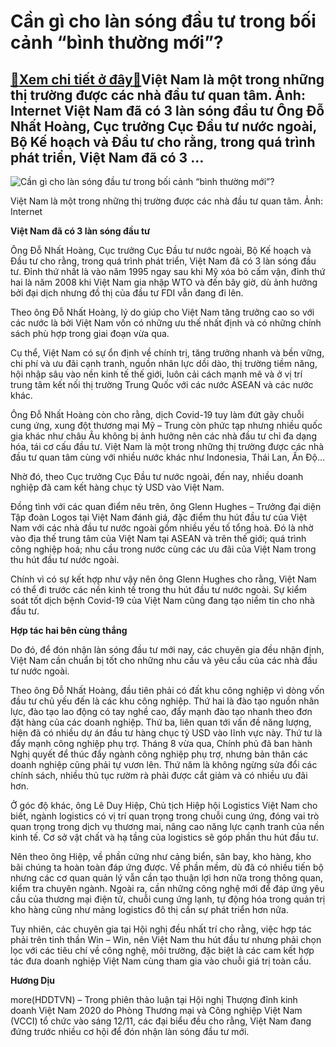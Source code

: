Cần gì cho làn sóng đầu tư trong bối cảnh “bình thường mới”?
============================================================

[:gift:Xem chi tiết ở đây:gift:](https://hddtvn.com/can-gi-cho-lan-song-dau-tu-trong-boi-canh-binh-thuong-moi/)Việt Nam là một trong những thị trường được các nhà đầu tư quan tâm. Ảnh: Internet Việt Nam đã có 3 làn sóng đầu tư Ông Đỗ Nhất Hoàng, Cục trưởng Cục Đầu tư nước ngoài, Bộ Kế hoạch và Đầu tư cho rằng, trong quá trình phát triển, Việt Nam đã có 3 …
-------------------------------------------------------------------------------------------------------------------------------------------------------------------------------------------------------------------------------------------------------





![Cần gì cho làn sóng đầu tư trong bối cảnh “bình thường mới”?](https://hddtvn.com/wp-content/uploads/2021/01/0415_von_dau_tu_cong.jpg "Cần gì cho làn sóng đầu tư trong bối cảnh “bình thường mới”?")


Việt Nam là một trong những thị trường được các nhà đầu tư quan tâm. Ảnh: Internet



**Việt Nam đã có 3 làn sóng đầu tư**


Ông Đỗ Nhất Hoàng, Cục trưởng Cục Đầu tư nước ngoài, Bộ Kế hoạch và Đầu tư cho rằng, trong quá trình phát triển, Việt Nam đã có 3 làn sóng đầu tư. Đỉnh thứ nhất là vào năm 1995 ngay sau khi Mỹ xóa bỏ cấm vận, đỉnh thứ hai là năm 2008 khi Việt Nam gia nhập WTO và đến bây giờ, dù ảnh hưởng bởi đại dịch nhưng đồ thị của đầu tư FDI vẫn đang đi lên.


Theo ông Đỗ Nhất Hoàng, lý do giúp cho Việt Nam tăng trưởng cao so với các nước là bởi Việt Nam vốn có những ưu thế nhất định và có những chính sách phù hợp trong giai đoạn vừa qua.


Cụ thể, Việt Nam có sự ổn định về chính trị, tăng trưởng nhanh và bền vững, chi phí và ưu đãi cạnh tranh, nguồn nhân lực dồi dào, thị trường tiềm năng, hội nhập sâu vào nền kinh tế thế giới, luôn cải cách mạnh mẽ và ở vị trí trung tâm kết nối thị trường Trung Quốc với các nước ASEAN và các nước khác.


Ông Đỗ Nhất Hoàng còn cho rằng, dịch Covid-19 tuy làm đứt gãy chuỗi cung ứng, xung đột thương mại Mỹ – Trung còn phức tạp nhưng nhiều quốc gia khác như châu Âu không bị ảnh hưởng nên các nhà đầu tư chỉ đa dạng hóa, tái cơ cấu đầu tư. Việt Nam là một trong những thị trường được các nhà đầu tư quan tâm cùng với nhiều nước khác như Indonesia, Thái Lan, Ấn Độ…


Nhờ đó, theo Cục trưởng Cục Đầu tư nước ngoài, đến nay, nhiều doanh nghiệp đã cam kết hàng chục tỷ USD vào Việt Nam.


Đồng tình với các quan điểm nêu trên, ông Glenn Hughes – Trưởng đại diện Tập đoàn Logos tại Việt Nam đánh giá, đặc điểm thu hút đầu tư của Việt Nam với các nhà đầu tư nước ngoài gồm nhiều yếu tố tổng hoà. Đó là nhờ vào địa thế trung tâm của Việt Nam tại ASEAN và trên thế giới; quá trình công nghiệp hoá; nhu cầu trong nước cùng các ưu đãi của Việt Nam trong thu hút đầu tư nước ngoài.


Chính vì có sự kết hợp như vậy nên ông Glenn Hughes cho rằng, Việt Nam có thể đi trước các nền kinh tế trong thu hút đầu tư nước ngoài. Sự kiểm soát tốt dịch bệnh Covid-19 của Việt Nam cũng đang tạo niềm tin cho nhà đầu tư.


**Hợp tác hai bên cùng thắng**


Do đó, để đón nhận làn sóng đầu tư mới nay, các chuyên gia đều nhận định, Việt Nam cần chuẩn bị tốt cho những nhu cầu và yêu cầu của các nhà đầu tư nước ngoài.


Theo ông Đỗ Nhất Hoàng, đầu tiên phải có đất khu công nghiệp vì dòng vốn đầu tư chủ yếu đến là các khu công nghiệp. Thứ hai là đào tạo nguồn nhân lực, đào tạo lao động có tay nghề cao, đẩy mạnh đào tạo nhanh theo đơn đặt hàng của các doanh nghiệp. Thứ ba, liên quan tới vấn đề năng lượng, hiện đã có nhiều dự án đầu tư hàng chục tỷ USD vào lĩnh vực này. Thứ tư là đẩy mạnh công nghiệp phụ trợ. Tháng 8 vừa qua, Chính phủ đã ban hành Nghị quyết để thúc đẩy ngành công nghiệp phụ trợ, nhưng bản thân các doanh nghiệp cũng phải tự vươn lên. Thứ năm là không ngừng sửa đổi các chính sách, nhiều thủ tục rườm rà phải được cắt giảm và có nhiều ưu đãi hơn.


Ở góc độ khác, ông Lê Duy Hiệp, Chủ tịch Hiệp hội Logistics Việt Nam cho biết, ngành logistics có vị trí quan trọng trong chuỗi cung ứng, đóng vai trò quan trọng trong dịch vụ thương mai, nâng cao năng lực cạnh tranh của nền kinh tế. Cơ sở vật chất và hạ tầng của logistics sẽ góp phần thu hút đầu tư.


Nên theo ông Hiệp, về phần cứng như cảng biển, sân bay, kho hàng, kho bãi chúng ta hoàn toàn đáp ứng được. Về phần mềm, dù đã có nhiều tiến bộ nhưng các cơ quan quản lý vẫn cần tạo thuận lợi hơn nữa trong thông quan, kiểm tra chuyên ngành. Ngoài ra, cần những công nghệ mới để đáp ứng yêu cầu của thương mại điện tử, chuỗi cung ứng lạnh, tự động hóa trong quản trị kho hàng cũng như mảng logistics đô thị cần sự phát triển hơn nữa.


Tuy nhiên, các chuyên gia tại Hội nghị đều nhất trí cho rằng, việc hợp tác phải trên tinh thần Win – Win, nên Việt Nam thu hút đầu tư nhưng phải chọn lọc với các tiêu chí về công nghệ, môi trường, đặc biệt là các cam kết hợp tác đưa doanh nghiệp Việt Nam cùng tham gia vào chuỗi giá trị toàn cầu.




**Hương Dịu**



more(HDDTVN) – Trong phiên thảo luận tại Hội nghị Thượng đỉnh kinh doanh Việt Nam 2020 do Phòng Thương mại và Công nghiệp Việt Nam (VCCI) tổ chức vào sáng 12/11, các đại biểu đều cho rằng, Việt Nam đang đứng trước nhiều cơ hội để đón nhận làn sóng đầu tư mới.

